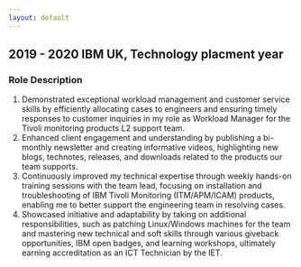 ```yaml
---
layout: default
---
```

## 2019 - 2020 IBM UK, Technology placment year
### Role Description

1. Demonstrated exceptional workload management and customer service skills by efficiently allocating cases to engineers and ensuring timely responses to customer inquiries in my role as Workload Manager for the Tivoli monitoring products L2 support team.
2. Enhanced client engagement and understanding by publishing a bi-monthly newsletter and creating informative videos, highlighting new blogs, technotes, releases, and downloads related to the products our team supports.
3. Continuously improved my technical expertise through weekly hands-on training sessions with the team lead, focusing on installation and troubleshooting of IBM Tivoli Monitoring (ITM/APM/ICAM) products, enabling me to better support the engineering team in resolving cases.
4. Showcased initiative and adaptability by taking on additional responsibilities, such as patching Linux/Windows machines for the team and mastering new technical and soft skills through various giveback opportunities, IBM open badges, and learning workshops, ultimately earning accreditation as an ICT Technician by the IET.
